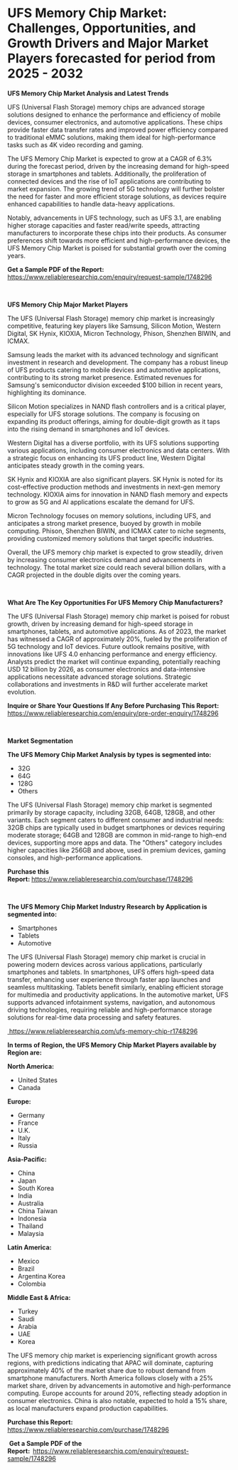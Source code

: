 <p><h1>UFS Memory Chip Market: Challenges, Opportunities, and Growth Drivers and Major Market Players forecasted for period from 2025 - 2032</h1></p><p><strong>UFS Memory Chip Market Analysis and Latest Trends</strong></p>
<p><p>UFS (Universal Flash Storage) memory chips are advanced storage solutions designed to enhance the performance and efficiency of mobile devices, consumer electronics, and automotive applications. These chips provide faster data transfer rates and improved power efficiency compared to traditional eMMC solutions, making them ideal for high-performance tasks such as 4K video recording and gaming.</p><p>The UFS Memory Chip Market is expected to grow at a CAGR of 6.3% during the forecast period, driven by the increasing demand for high-speed storage in smartphones and tablets. Additionally, the proliferation of connected devices and the rise of IoT applications are contributing to market expansion. The growing trend of 5G technology will further bolster the need for faster and more efficient storage solutions, as devices require enhanced capabilities to handle data-heavy applications.</p><p>Notably, advancements in UFS technology, such as UFS 3.1, are enabling higher storage capacities and faster read/write speeds, attracting manufacturers to incorporate these chips into their products. As consumer preferences shift towards more efficient and high-performance devices, the UFS Memory Chip Market is poised for substantial growth over the coming years.</p></p>
<p><strong>Get a Sample PDF of the Report:&nbsp;</strong> <a href="https://www.reliableresearchiq.com/enquiry/request-sample/1748296?utm_campaign=2890&utm_medium=2&utm_source=Github&utm_content=ia&utm_term=17042025&utm_id=ufs-memory-chip">https://www.reliableresearchiq.com/enquiry/request-sample/1748296</a></p>
<p>&nbsp;</p>
<p><strong>UFS Memory Chip Major Market Players</strong></p>
<p><p>The UFS (Universal Flash Storage) memory chip market is increasingly competitive, featuring key players like Samsung, Silicon Motion, Western Digital, SK Hynix, KIOXIA, Micron Technology, Phison, Shenzhen BIWIN, and ICMAX. </p><p>Samsung leads the market with its advanced technology and significant investment in research and development. The company has a robust lineup of UFS products catering to mobile devices and automotive applications, contributing to its strong market presence. Estimated revenues for Samsung's semiconductor division exceeded $100 billion in recent years, highlighting its dominance.</p><p>Silicon Motion specializes in NAND flash controllers and is a critical player, especially for UFS storage solutions. The company is focusing on expanding its product offerings, aiming for double-digit growth as it taps into the rising demand in smartphones and IoT devices.</p><p>Western Digital has a diverse portfolio, with its UFS solutions supporting various applications, including consumer electronics and data centers. With a strategic focus on enhancing its UFS product line, Western Digital anticipates steady growth in the coming years.</p><p>SK Hynix and KIOXIA are also significant players. SK Hynix is noted for its cost-effective production methods and investments in next-gen memory technology. KIOXIA aims for innovation in NAND flash memory and expects to grow as 5G and AI applications escalate the demand for UFS.</p><p>Micron Technology focuses on memory solutions, including UFS, and anticipates a strong market presence, buoyed by growth in mobile computing. Phison, Shenzhen BIWIN, and ICMAX cater to niche segments, providing customized memory solutions that target specific industries.</p><p>Overall, the UFS memory chip market is expected to grow steadily, driven by increasing consumer electronics demand and advancements in technology. The total market size could reach several billion dollars, with a CAGR projected in the double digits over the coming years.</p></p>
<p>&nbsp;</p>
<p><strong>What Are The Key Opportunities For UFS Memory Chip Manufacturers?</strong></p>
<p><p>The UFS (Universal Flash Storage) memory chip market is poised for robust growth, driven by increasing demand for high-speed storage in smartphones, tablets, and automotive applications. As of 2023, the market has witnessed a CAGR of approximately 20%, fueled by the proliferation of 5G technology and IoT devices. Future outlook remains positive, with innovations like UFS 4.0 enhancing performance and energy efficiency. Analysts predict the market will continue expanding, potentially reaching USD 12 billion by 2026, as consumer electronics and data-intensive applications necessitate advanced storage solutions. Strategic collaborations and investments in R&D will further accelerate market evolution.</p></p>
<p><strong>Inquire or Share Your Questions If Any Before Purchasing This Report:</strong> <a href="https://www.reliableresearchiq.com/enquiry/pre-order-enquiry/1748296?utm_campaign=2890&utm_medium=2&utm_source=Github&utm_content=ia&utm_term=17042025&utm_id=ufs-memory-chip">https://www.reliableresearchiq.com/enquiry/pre-order-enquiry/1748296</a></p>
<p>&nbsp;</p>
<p><strong>Market Segmentation</strong></p>
<p><strong>The UFS Memory Chip Market Analysis by types is segmented into:</strong></p>
<p><ul><li>32G</li><li>64G</li><li>128G</li><li>Others</li></ul></p>
<p><p>The UFS (Universal Flash Storage) memory chip market is segmented primarily by storage capacity, including 32GB, 64GB, 128GB, and other variants. Each segment caters to different consumer and industrial needs: 32GB chips are typically used in budget smartphones or devices requiring moderate storage; 64GB and 128GB are common in mid-range to high-end devices, supporting more apps and data. The "Others" category includes higher capacities like 256GB and above, used in premium devices, gaming consoles, and high-performance applications.</p></p>
<p><strong>Purchase this Report:&nbsp;</strong><a href="https://www.reliableresearchiq.com/purchase/1748296?utm_campaign=2890&utm_medium=2&utm_source=Github&utm_content=ia&utm_term=17042025&utm_id=ufs-memory-chip">https://www.reliableresearchiq.com/purchase/1748296</a></p>
<p>&nbsp;</p>
<p><strong>The UFS Memory Chip Market Industry Research by Application is segmented into:</strong></p>
<p><ul><li>Smartphones</li><li>Tablets</li><li>Automotive</li></ul></p>
<p><p>The UFS (Universal Flash Storage) memory chip market is crucial in powering modern devices across various applications, particularly smartphones and tablets. In smartphones, UFS offers high-speed data transfer, enhancing user experience through faster app launches and seamless multitasking. Tablets benefit similarly, enabling efficient storage for multimedia and productivity applications. In the automotive market, UFS supports advanced infotainment systems, navigation, and autonomous driving technologies, requiring reliable and high-performance storage solutions for real-time data processing and safety features.</p></p>
<p><a href="https://www.reliableresearchiq.com/ufs-memory-chip-r1748296?utm_campaign=2890&utm_medium=2&utm_source=Github&utm_content=ia&utm_term=17042025&utm_id=ufs-memory-chip">&nbsp;https://www.reliableresearchiq.com/ufs-memory-chip-r1748296</a></p>
<p><strong>In terms of Region, the UFS Memory Chip Market Players available by Region are:</strong></p>
<p>
    <p> <strong> North America: </strong>
        <ul>
            <li>United States</li>
            <li>Canada</li>
        </ul>
        </p> 
    <p> <strong> Europe: </strong>
        <ul>
            <li>Germany</li>
            <li>France</li>
            <li>U.K.</li>
            <li>Italy</li>
            <li>Russia</li>
        </ul>
        </p> 
    <p> <strong> Asia-Pacific: </strong>
        <ul>
            <li>China</li>
            <li>Japan</li>
            <li>South Korea</li>
            <li>India</li>
            <li>Australia</li>
            <li>China Taiwan</li>
            <li>Indonesia</li>
            <li>Thailand</li>
            <li>Malaysia</li>
        </ul>
        </p> 
    <p> <strong> Latin America: </strong>
        <ul>
            <li>Mexico</li>
            <li>Brazil</li>
            <li>Argentina Korea</li>
            <li>Colombia</li>
        </ul>
        </p> 
    <p> <strong> Middle East & Africa: </strong>
        <ul>
            <li>Turkey</li>
            <li>Saudi</li>
            <li>Arabia</li>
            <li>UAE</li>
            <li>Korea</li>
        </ul>
    </p>
    </p>
<p><p>The UFS memory chip market is experiencing significant growth across regions, with predictions indicating that APAC will dominate, capturing approximately 40% of the market share due to robust demand from smartphone manufacturers. North America follows closely with a 25% market share, driven by advancements in automotive and high-performance computing. Europe accounts for around 20%, reflecting steady adoption in consumer electronics. China is also notable, expected to hold a 15% share, as local manufacturers expand production capabilities.</p></p>
<p><strong>Purchase this Report: </strong><a href="https://www.reliableresearchiq.com/purchase/1748296?utm_campaign=2890&utm_medium=2&utm_source=Github&utm_content=ia&utm_term=17042025&utm_id=ufs-memory-chip">https://www.reliableresearchiq.com/purchase/1748296</a></p>
<p>&nbsp;<strong>Get a Sample PDF of the Report:&nbsp;&nbsp;</strong><a href="https://www.reliableresearchiq.com/enquiry/request-sample/1748296?utm_campaign=2890&utm_medium=2&utm_source=Github&utm_content=ia&utm_term=17042025&utm_id=ufs-memory-chip">https://www.reliableresearchiq.com/enquiry/request-sample/1748296</a></p>
<p><strong></strong></p>
<p><p></p><p></p><p></p></p>